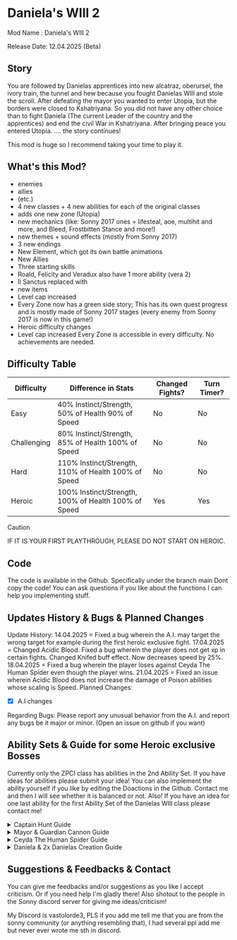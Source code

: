 # Daniela's WIll 2 #
Mod Name : Daniela's WIll 2

Release Date: 12.04.2025 (Beta)

## Story
You are followed by Danielas apprentices into new alcatraz, oberursel, the ivory train, the tunnel and hew because you fought Danielas WIll and stole the scroll. After defeating the mayor you wanted to enter Utopia, but the borders were closed to Kshatriyana. So you did not have any other choice than to fight Daniela (The current Leader of the country and the apprentices) and end the civil War in Kshatriyana. After bringing peace you entered Utopia. .... the story continues!

This mod is huge so I recommend taking your time to play it.

## What's this Mod? 
- enemies
- allies
- (etc.)
- 4 new classes + 4 new abilities for each of the original classes
- adds one new zone (Utopia)
- new mechanics (like: Sonny 2017 ones = lifesteal, aoe, multihit and more, and Bleed, Frostbitten Stance and more!)
- new themes + sound effects (mostly from Sonny 2017)
- 3 new endings
- New Element, which got its own battle animations
- New Allies
- Three starting skills
- Roald, Felicity and Veradux also have 1 more ability (vera 2)
- Il Sanctus replaced with 
- new items
- Level cap increased
- Every Zone now has a green side story; This has its own quest progress and is mostly made of Sonny 2017 stages (every enemy from Sonny 2017 is now in this game!)
- Heroic difficulty changes
- Level cap increased
Every Zone is accessible in every difficulty. No achievements are needed.
## Difficulty Table 
| Difficulty | Difference in Stats |Changed Fights? |Turn Timer?|
| ------------- | ------------- | ------------- | ------------- |
| Easy  | 40% Instinct/Strength, 50% of Health 90% of Speed  |No|No|
| Challenging  | 80% Instinct/Strength, 85% of Health 100% of Speed  |No|No|
| Hard  | 110% Instinct/Strength, 110% of Health 100% of Speed  |No|No|
| Heroic  |  100% Instinct/Strength, 100% of Health 100% of Speed |Yes|Yes|
> [!CAUTION]
> IF IT IS YOUR FIRST PLAYTHROUGH, PLEASE DO NOT START ON HEROIC.
## Code
The code is available in the Github.
Specifically under the branch main
Dont copy the code! You can ask questions if you like about the functions I can help you implementing stuff. 
## Updates History & Bugs & Planned Changes 
Update History:
14.04.2025 = Fixed a bug wherein the A.I. may target the wrong target for example during the first heroic exclusive fight. 
17.04.2025 = Changed Acidic Blood. Fixed a bug wherein the player does not get xp in certain fights.
Changed Knifed buff effect. Now decreases speed by 25%.
18.04.2025 = Fixed a bug wherein the player loses against Ceyda The Human Spider even though the player wins.
21.04.2025 = Fixed an issue wherein Acidic Blood does not increase the damage of Poison abilities whose scaling is Speed.
Planned Changes:
- [x] A.I changes

Regarding Bugs:
Please report any unusual behavior from the A.I. and report any bugs be it major or minor. (Open an issue on github if you want)

## Ability Sets & Guide for some Heroic exclusive Bosses
Currently only the ZPCI class has abilities in the 2nd Ability Set.
If you have ideas for abilities please submit your idea!
You can also implement the ability yourself if you like by editing the Doactions in the Github.
Contact me and then I will see whether it is balanced or not.
Also! If you have an idea for one last ability for the first Ability Set of the Danielas WIll class please contact me!
<details> 
  <summary>Captain Hunt Guide</summary>
 This boss is a bit different than the normal version. First of all nobody of them can get their focus reduced, but they can be stunned. Captain Hunt doesnt do anything in the first 3 turns. Focus on killing ZPCI Sniper and stun him when he used his buffs on himself. Then after their mini phase is done they need to charge their focus again. At this point Captain Hunt will begin attacking. Basically Captain Hunt first blasts one of your teammates. That target which got hit should not attack the next turns (A.i. will automatically stop using offensive abilities after getting Fire Vulnerablity Up), BECAUSE CAPTAIN HUNTS NEXT TARGETS WILL BE BASED ON WHO EVER DEALT THE MOST DAMAGE THAT TURN (Healing or anything else counts as 0 Damage), after Captain Hunts miniphase is over he needs to recharge and ZPCI Sniper/Medic will begin with their stuff again. At this point the ZPCI Sniper should be focused on getting killed. After that Captain Hunt will do the same stuff again. Then he needs to recharge again. Here you need to focus on bringing Captain Hunt down to 50% After he recharged his next ability is going to deal damage based on how many remaining allies Captain Hunt has. Then he will cast another AOE ability but this time it will kill you if Captain Hunt has more than 50% of its HP remaining (even if you survive this somehow you, you will lose), After that he will be stunned and easy to kill.
</details>
<details> 
  <summary>Mayor & Guardian Cannon Guide</summary>
You need to kill the Guardian Cannon before turn 7 or he will wipe your entire team (you will lose even if you survive). The Mayor will enrage. For this phase keep an eye out and mitigate the damage properly. After he unenrages you basically can calm down. After some turns he will shield himself. Save your high damage for this phase because he will charge Power as long as he has this shield. Also react swifltly as the Mayor's Power charges as long as your turn time is running! After this mini phase you just need to kill the Mayor. After some time the mayor will kill you instantly (even if you survive this somehow you, you will lose) 
</details>
<details> 
  <summary>Ceyda The Human Spider Guide</summary>
Not much to say the entire fight is changed. Just make sure to have enough healing if you need help for this fight write me. 
</details>
<details> 
  <summary>Daniela & 2x Danielas Creation Guide</summary>
Every twelth round Danielas creation will be resurrected (if they were stunned (because of death)). When she hits 50% she will switch to her 2nd phase. Here you need to kill Danielas Creations. Because she will store Power during this phase. (like the Mayor boss fight). Make sure to kill them ASAP. Her ultimate deals damage based on how many units are alive and how much power she stored. After that she returns to using her usual abilities. If she has 100 Power then you lose. 
</details>

## Suggestions & Feedbacks & Contact 
You can give me feedbacks and/or suggestions as you like I accept criticism. Or if you need help I'm gladly there!
Also shotout to the people in the Sonny discord server for giving me ideas/criticism!

My Discord is vastolorde3, PLS if you add me tell me that you are from the sonny community (or anything resembling that), I had several ppl add me but never ever wrote me sth in discord. 


